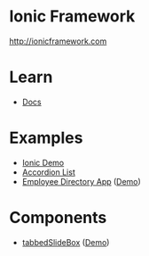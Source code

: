# Ionic Framework

http://ionicframework.com

# Learn 

* [Docs](http://ionicframework.com/docs/overview/)

# Examples

* [Ionic Demo](http://stegrams.github.io/ionic-demo/)
* [Accordion List](http://codepen.io/ionic/pen/uJkCz)
* [Employee Directory App](https://github.com/ccoenraets/directory-ionic-nodejs) ([Demo](http://ionic-directory.herokuapp.com))

# Components

* [tabbedSlideBox](https://github.com/saravmajestic/ionic/tree/master/tabbedSlideBox) ([Demo](http://ionic-sarav.rhcloud.com/ionic/tabbedSlideBox/))
